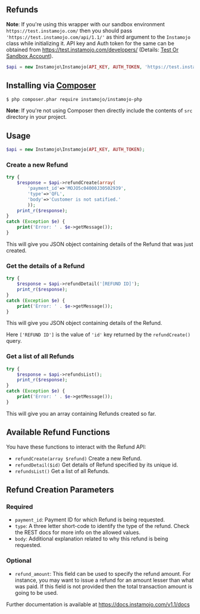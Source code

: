 ## Refunds

**Note**: If you're using this wrapper with our sandbox environment `https://test.instamojo.com/` then you should pass `'https://test.instamojo.com/api/1.1/'` as third argument to the `Instamojo` class while initializing it. API key and Auth token for the same can be obtained from https://test.instamojo.com/developers/ (Details: [Test Or Sandbox Account](https://instamojo.zendesk.com/hc/en-us/articles/208485675-Test-or-Sandbox-Account)).


```php
$api = new Instamojo\Instamojo(API_KEY, AUTH_TOKEN, 'https://test.instamojo.com/api/1.1/');
```


## Installing via [Composer](https://getcomposer.org/)
```bash
$ php composer.phar require instamojo/instamojo-php
```

**Note**: If you're not using Composer then directly include the contents of `src` directory in your project.


## Usage

```php
$api = new Instamojo\Instamojo(API_KEY, AUTH_TOKEN);
```

### Create a new Refund

```php
try {
    $response = $api->refundCreate(array(
        'payment_id'=>'MOJO5c04000J30502939',
        'type'=>'QFL',
        'body'=>'Customer is not satified.'
        ));
    print_r($response);
}
catch (Exception $e) {
    print('Error: ' . $e->getMessage());
}
```

This will give you JSON object containing details of the Refund that was just created.


### Get the details of a Refund

```php
try {
    $response = $api->refundDetail('[REFUND ID]');
    print_r($response);
}
catch (Exception $e) {
    print('Error: ' . $e->getMessage());
}
```

This will give you JSON object containing details of the Refund.

Here `['REFUND ID']` is the value of `'id'` key returned by the `refundCreate()` query.


### Get a list of all Refunds

```php
try {
    $response = $api->refundsList();
    print_r($response);
}
catch (Exception $e) {
    print('Error: ' . $e->getMessage());
}
```

This will give you an array containing Refunds created so far.

## Available Refund Functions

You have these functions to interact with the Refund API:

  * `refundCreate(array $refund)` Create a new Refund.
  * `refundDetail($id)` Get details of Refund specified by its unique id.
  * `refundsList()` Get a list of all Refunds.

## Refund Creation Parameters

### Required
  * `payment_id`: Payment ID for which Refund is being requested.
  * `type`: A three letter short-code to identify the type of the refund. Check the
            REST docs for more info on the allowed values.
  * `body`: Additional explanation related to why this refund is being requested.

### Optional
  * `refund_amount`: This field can be used to specify the refund amount. For instance, you
            may want to issue a refund for an amount lesser than what was paid. If
            this field is not provided then the total transaction amount is going to
            be used.

Further documentation is available at https://docs.instamojo.com/v1.1/docs
